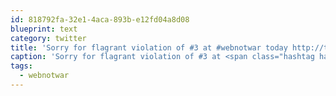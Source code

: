 ```yaml
---
id: 818792fa-32e1-4aca-893b-e12fd04a8d08
blueprint: text
category: twitter
title: 'Sorry for flagrant violation of #3 at #webnotwar today http://theoatmeal.com/comics/twitter_stop'
caption: 'Sorry for flagrant violation of #3 at <span class="hashtag hashtag_local">#<a href="http://tweettemp.darylchymko.ca/?tag=webnotwar">webnotwar</a> today http://theoatmeal.com/comics/twitter_stop'
tags:
  - webnotwar
---
```


